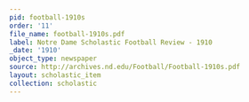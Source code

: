 ```yaml
---
pid: football-1910s
order: '11'
file_name: football-1910s.pdf
label: Notre Dame Scholastic Football Review - 1910
_date: '1910'
object_type: newspaper
source: http://archives.nd.edu/Football/Football-1910s.pdf
layout: scholastic_item
collection: scholastic
---
```

